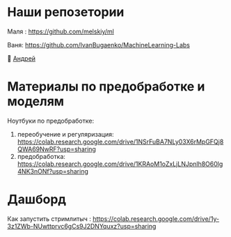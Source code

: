 # Наши репозетории

Маля : https://github.com/melskiy/ml

Ваня: https://github.com/IvanBugaenko/MachineLearning-Labs

🍉 [Андрей](https://github.com/ledi-bruh/ml-labs)

# Материалы по предобработке и моделям

Ноутбуки по предобработке:
1. переобучение и регуляризация: https://colab.research.google.com/drive/1NSrFuBA7NLy03X6rMpGFQj8QWA69NwRF?usp=sharing
2. предобработка: https://colab.research.google.com/drive/1KRAoM1oZxLjLNJpnlh8O60lg4NK3nONf?usp=sharing

# Дашборд

Как запустить стримлитыч : https://colab.research.google.com/drive/1y-3z1ZWb-NUwttprvc6gCs9J2DNYquxz?usp=sharing
